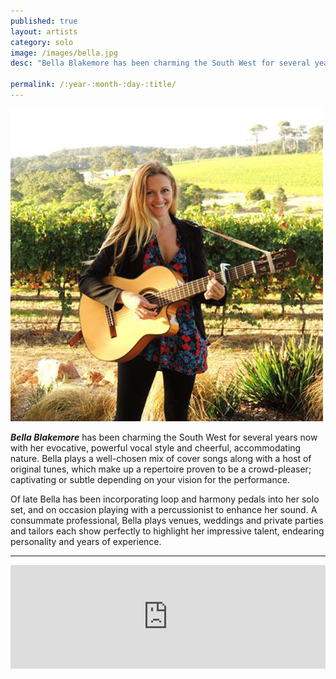 ```yaml
---
published: true
layout: artists
category: solo
image: /images/bella.jpg
desc: "Bella Blakemore has been charming the South West for several years now with her evocative, powerful vocal style and cheerful, accommodating nature."

permalink: /:year-:month-:day-:title/
---
```


![bella.jpg](/images/bella.jpg)

***Bella Blakemore*** has been charming the South West for several years now with her evocative, powerful vocal style and cheerful, accommodating nature.
Bella plays a well-chosen mix of cover songs along with a host of original tunes, which make up a repertoire proven to be a crowd-pleaser; captivating or subtle depending on your vision for the performance. 

Of late Bella has been incorporating loop and harmony pedals into her solo set, and on occasion playing with a percussionist to enhance her sound.
A consummate professional, Bella plays venues, weddings and private parties and tailors each show perfectly to highlight her impressive talent, endearing personality and years of experience.

----

<iframe width="100%" height="166" scrolling="no" frameborder="no" src="https://w.soundcloud.com/player/?url=https%3A//api.soundcloud.com/tracks/134382787%3Fsecret_token%3Ds-xyh2c&amp;color=ff5500&amp;auto_play=false&amp;hide_related=false&amp;show_comments=true&amp;show_user=true&amp;show_reposts=false"></iframe>
